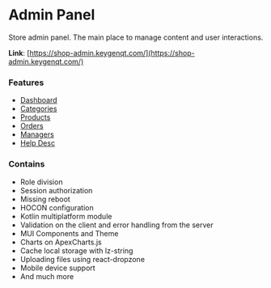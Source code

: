 Admin Panel
===

Store admin panel. The main place to manage content and user interactions.

**Link**: [https://shop-admin.keygenqt.com/](https://shop-admin.keygenqt.com/)

### Features

* [Dashboard](/km-shop/backend/dashboard/)
* [Categories](/km-shop/backend/categories/)
* [Products](/km-shop/backend/products/)
* [Orders](/km-shop/backend/orders/)
* [Managers](/km-shop/backend/managers/)
* [Help Desc](/km-shop/backend/help/)

### Contains

* Role division
* Session authorization
* Missing reboot
* HOCON configuration
* Kotlin multiplatform module
* Validation on the client and error handling from the server
* MUI Components and Theme
* Charts on ApexCharts.js
* Cache local storage with lz-string
* Uploading files using react-dropzone
* Mobile device support
* And much more
